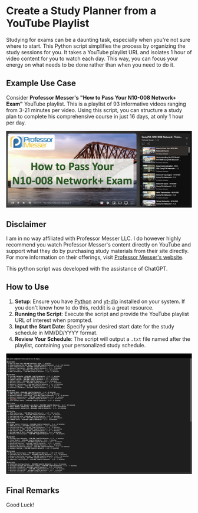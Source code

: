 # Create a Study Planner from a YouTube Playlist

Studying for exams can be a daunting task, especially when you're not sure where to start. This Python script simplifies the process by organizing the study sessions for you. It takes a YouTube playlist URL and isolates 1 hour of video content for you to watch each day. This way, you can focus your energy on what needs to be done rather than when you need to do it.

## Example Use Case

Consider **Professor Messer's "How to Pass Your N10-008 Network+ Exam"** YouTube playlist. This is a playlist of 93 informative videos ranging from 3-21 minutes per video. Using this script, you can structure a study plan to complete his comprehensive course in just 16 days, at only 1 hour per day.

![Network+ Study Guide](https://github.com/jsheph/study-planner/blob/main/network%2B.jpg?raw=true "Network+ Study Guide")


## Disclaimer

I am in no way affiliated with Professor Messer LLC. I do however highly recommend you watch Professor Messer's content directly on YouTube and support what they do by purchasing study materials from their site directly. For more information on their offerings, visit [Professor Messer's website](https://www.professormesser.com). 

This python script was developed with the assistance of ChatGPT.

## How to Use

1. **Setup**: Ensure you have [Python](https://www.python.org) and [yt-dlp](https://github.com/yt-dlp/yt-dlp) installed on your system. If you don't know how to do this, reddit is a great resource. 
2. **Running the Script**: Execute the script and provide the YouTube playlist URL of interest when prompted.
3. **Input the Start Date**: Specify your desired start date for the study schedule in MM/DD/YYYY format.
4. **Review Your Schedule**: The script will output a `.txt` file named after the playlist, containing your personalized study schedule.

![Script Output Example](https://github.com/jsheph/study-planner/blob/main/output.png?raw=true "Script Output Example")


## Final Remarks

Good Luck!
